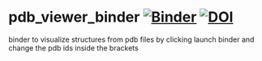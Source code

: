 # pdb_viewer_binder [![Binder](https://mybinder.org/badge_logo.svg)](https://mybinder.org/v2/gh/olgatsiouri1996/pdb_viewer_binder/main?filepath=structure_viewer_notebook.ipynb) [![DOI](https://zenodo.org/badge/DOI/10.5281/zenodo.4284911.svg)](https://doi.org/10.5281/zenodo.4284911)
binder to visualize structures from pdb files by clicking launch binder and change the pdb ids inside the brackets

